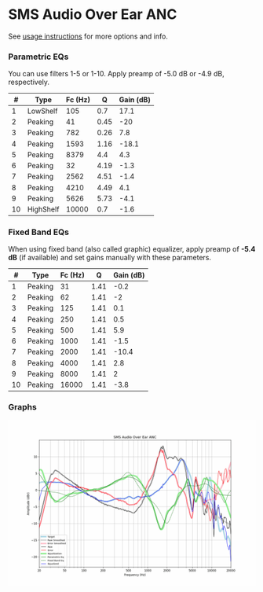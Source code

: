 # SMS Audio Over Ear ANC
See [usage instructions](https://github.com/jaakkopasanen/AutoEq#usage) for more options and info.

### Parametric EQs
You can use filters 1-5 or 1-10. Apply preamp of -5.0 dB or -4.9 dB, respectively.

|   # | Type      |   Fc (Hz) |    Q |   Gain (dB) |
|-----|-----------|-----------|------|-------------|
|   1 | LowShelf  |       105 | 0.7  |        17.1 |
|   2 | Peaking   |        41 | 0.45 |       -20   |
|   3 | Peaking   |       782 | 0.26 |         7.8 |
|   4 | Peaking   |      1593 | 1.16 |       -18.1 |
|   5 | Peaking   |      8379 | 4.4  |         4.3 |
|   6 | Peaking   |        32 | 4.19 |        -1.3 |
|   7 | Peaking   |      2562 | 4.51 |        -1.4 |
|   8 | Peaking   |      4210 | 4.49 |         4.1 |
|   9 | Peaking   |      5626 | 5.73 |        -4.1 |
|  10 | HighShelf |     10000 | 0.7  |        -1.6 |

### Fixed Band EQs
When using fixed band (also called graphic) equalizer, apply preamp of **-5.4 dB** (if available) and set gains manually with these parameters.

|   # | Type    |   Fc (Hz) |    Q |   Gain (dB) |
|-----|---------|-----------|------|-------------|
|   1 | Peaking |        31 | 1.41 |        -0.2 |
|   2 | Peaking |        62 | 1.41 |        -2   |
|   3 | Peaking |       125 | 1.41 |         0.1 |
|   4 | Peaking |       250 | 1.41 |         0.5 |
|   5 | Peaking |       500 | 1.41 |         5.9 |
|   6 | Peaking |      1000 | 1.41 |        -1.5 |
|   7 | Peaking |      2000 | 1.41 |       -10.4 |
|   8 | Peaking |      4000 | 1.41 |         2.8 |
|   9 | Peaking |      8000 | 1.41 |         2   |
|  10 | Peaking |     16000 | 1.41 |        -3.8 |

### Graphs
![](./SMS%20Audio%20Over%20Ear%20ANC.png)
